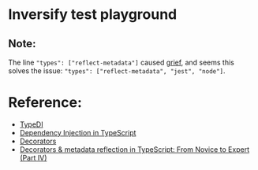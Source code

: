 # Inversify test playground

## Note:
The line `"types": ["reflect-metadata"]` caused [grief](https://github.com/inversify/InversifyJS/issues/667), and seems this solves the issue: `"types": ["reflect-metadata", "jest", "node"]`. 

# Reference:
- [TypeDI](https://github.com/typestack/typedi)
- [Dependency Injection in TypeScript](https://nehalist.io/dependency-injection-in-typescript/)
- [Decorators](https://www.typescriptlang.org/docs/handbook/decorators.html)
- [Decorators & metadata reflection in TypeScript: From Novice to Expert (Part IV)](http://blog.wolksoftware.com/decorators-metadata-reflection-in-typescript-from-novice-to-expert-part-4)